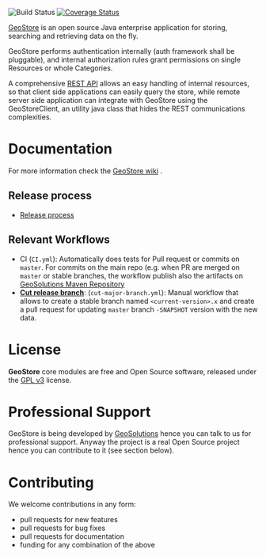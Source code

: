 ![Build Status](https://github.com/geosolutions-it/geostore/actions/workflows/CI.yml/badge.svg)
[![Coverage Status](https://coveralls.io/repos/github/geosolutions-it/geostore/badge.svg?branch=master)](https://coveralls.io/github/geosolutions-it/geostore?branch=master)

[GeoStore](https://github.com/geosolutions-it/geostore) is an open source Java enterprise application for storing, searching and retrieving data on the fly.

GeoStore performs authentication internally (auth framework shall be pluggable), and internal authorization rules grant permissions on single Resources or whole Categories.

A comprehensive [REST API](https://github.com/geosolutions-it/geostore/wiki/REST-API) allows an easy handling of internal resources, so that client side applications can easily query the store, while remote server side application can integrate with GeoStore using the GeoStoreClient, an utility java class that hides the REST communications complexities.

# Documentation

For more information check the [GeoStore wiki](https://github.com/geosolutions-it/geostore/wiki/Documentation-index) .

## Release process 

- [Release process](https://github.com/geosolutions-it/geostore/wiki/Release-Process)

## Relevant Workflows

- CI (`CI.yml`): Automatically does tests for Pull request or commits on `master`. For commits on the main repo (e.g. when PR are merged on `master` or stable branches, the workflow publish also the artifacts on [GeoSolutions Maven Repository](https://maven.geo-solutions.it)
- **[Cut release branch](https://github.com/geosolutions-it/geostore/actions/workflows/cut-major-branch.yml)**: (`cut-major-branch.yml`): Manual workflow that allows to create a stable branch named `<current-version>.x` and create a pull request for updating `master` branch `-SNAPSHOT` version with the new data. 

# License

**GeoStore** core modules are free and Open Source software, released under the [GPL v3](http://www.gnu.org/licenses/gpl.html) license.

# Professional Support

GeoStore is being developed by [GeoSolutions](http://www.geo-solutions.it/) hence you can talk to us for professional support. Anyway the project is a real Open Source project hence you can contribute to it (see section below).

# Contributing

We welcome contributions in any form:

- pull requests for new features
- pull requests for bug fixes
- pull requests for documentation
- funding for any combination of the above


